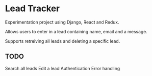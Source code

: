 # Lead Tracker

Experimentation project using Django, React and Redux.

Allows users to enter in a lead containing name, email and a message.

Supports retreiving all leads and deleting a specific lead.

## TODO

Search all leads
Edit a lead
Authentication
Error handling

